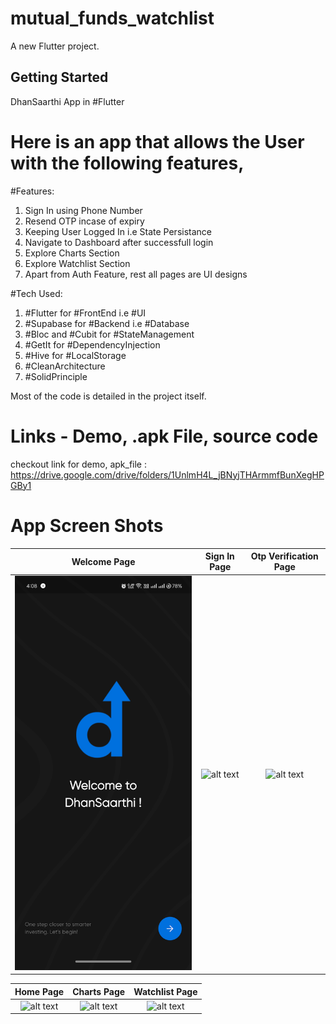 # mutual_funds_watchlist

A new Flutter project.

## Getting Started

DhanSaarthi App in #Flutter

# Here is an app that allows the User with the following features,

#Features:
1. Sign In using Phone Number
2. Resend OTP incase of expiry
3. Keeping User Logged In i.e State Persistance
4. Navigate to Dashboard after successfull login
5. Explore Charts Section
6. Explore Watchlist Section
7. Apart from Auth Feature, rest all pages are UI designs

#Tech Used:
1. #Flutter for #FrontEnd i.e #UI
2. #Supabase for #Backend i.e #Database
3. #Bloc and #Cubit for #StateManagement
4. #GetIt for #DependencyInjection
5. #Hive for #LocalStorage
6. #CleanArchitecture
7. #SolidPrinciple

Most of the code is detailed in the project itself.

# Links - Demo, .apk File, source code

checkout link for demo, apk_file :  https://drive.google.com/drive/folders/1UnlmH4L_jBNyjTHArmmfBunXegHPGBy1


# App Screen Shots

Welcome Page                                    |Sign In Page                                     |Otp Verification Page     
:-------------------------:                     |:-------------------------:                      |:-------------------------: 
![alt text](<screenshots/auth_welcome.jpg>)     |![alt text](<screenshots/auth_signin.png>)         |![alt text](<screenshots/auth_otp.png>) 



Home Page                                       |Charts Page                                      |Watchlist Page
:-------------------------:                     |:-------------------------:                      |:-------------------------:
![alt text](<screenshots/home.png>)             |![alt text](<screenshots/charts.png>)            |![alt text](<screenshots/watchlist.png>) 

